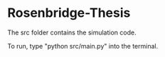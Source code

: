 # Rosenbridge-Thesis
The src folder contains the simulation code.

To run, type "python src/main.py" into the terminal.